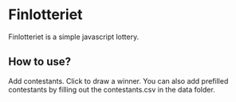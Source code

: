 Finlotteriet
==========

Finlotteriet is a simple javascript lottery.

How to use?
-----------
Add contestants. Click to draw a winner. You can also add prefilled contestants by filling out the contestants.csv in the data folder.
